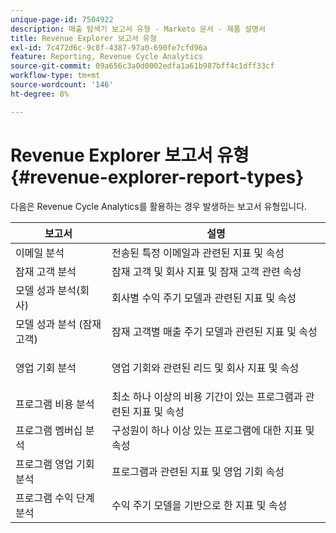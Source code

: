 ```yaml
---
unique-page-id: 7504922
description: 매출 탐색기 보고서 유형 - Marketo 문서 - 제품 설명서
title: Revenue Explorer 보고서 유형
exl-id: 7c472d6c-9c8f-4387-97a0-690fe7cfd96a
feature: Reporting, Revenue Cycle Analytics
source-git-commit: 09a656c3a0d0002edfa1a61b987bff4c1dff33cf
workflow-type: tm+mt
source-wordcount: '146'
ht-degree: 8%

---
```


# Revenue Explorer 보고서 유형 {#revenue-explorer-report-types}

다음은 Revenue Cycle Analytics를 활용하는 경우 발생하는 보고서 유형입니다.

<table>
 <thead>
  <tr>
   <th>보고서</th>
   <th>설명</th>
  </tr>
 </thead>
 <tbody>
  <tr>
   <td>이메일 분석</td>
   <td>전송된 특정 이메일과 관련된 지표 및 속성</td>
  </tr>
  <tr>
   <td>잠재 고객 분석</td>
   <td>잠재 고객 및 회사 지표 및 잠재 고객 관련 속성</td>
  </tr>
  <tr>
   <td>모델 성과 분석(회사)</td>
   <td>회사별 수익 주기 모델과 관련된 지표 및 속성</td>
  </tr>
  <tr>
   <td>모델 성과 분석 (잠재 고객)</td>
   <td>잠재 고객별 매출 주기 모델과 관련된 지표 및 속성</td>
  </tr>
  <tr>
   <td>영업 기회 분석</td>
   <td><p>영업 기회와 관련된 리드 및 회사 지표 및 속성</p></td>
  </tr>
  <tr>
   <td>프로그램 비용 분석</td>
   <td>최소 하나 이상의 비용 기간이 있는 프로그램과 관련된 지표 및 속성</td>
  </tr>
  <tr>
   <td>프로그램 멤버십 분석</td>
   <td>구성원이 하나 이상 있는 프로그램에 대한 지표 및 속성</td>
  </tr>
  <tr>
   <td>프로그램 영업 기회 분석</td>
   <td>프로그램과 관련된 지표 및 영업 기회 속성</td>
  </tr>
  <tr>
   <td>프로그램 수익 단계 분석</td>
   <td>수익 주기 모델을 기반으로 한 지표 및 속성</td>
  </tr>
 </tbody>
</table>
